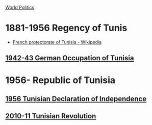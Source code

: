 [World Politics](../World%20Politics)

# 1881-1956 Regency of Tunis
- [French protectorate of Tunisia - Wikipedia](https://en.wikipedia.org/wiki/French_protectorate_of_Tunisia)

## [1942-43 German Occupation of Tunisia](Worldwide/1942-43%20German%20Occupation%20of%20Tunisia)

# 1956- Republic of Tunisia
## [1956 Tunisian Declaration of Independence](1956%20Tunisian%20Declaration%20of%20Independence)
## [2010-11 Tunisian Revolution](2010-11%20Tunisian%20Revolution)
